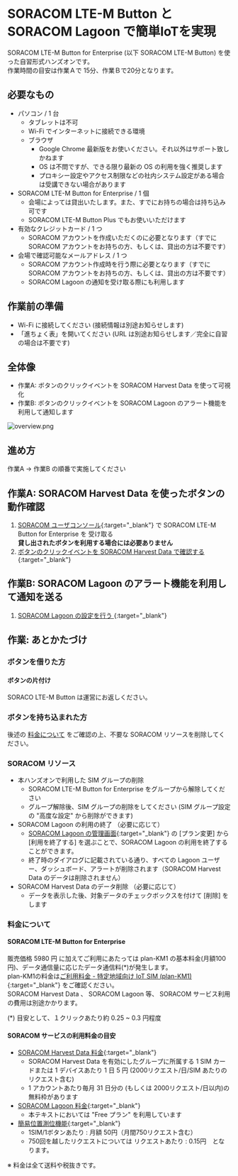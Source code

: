 # SORACOM LTE-M Button と SORACOM Lagoon で簡単IoTを実現

<!--
Google Drive Images: https://drive.google.com/open?id=14yESi7Uem0lpooGA9_QXZ1CmxNT5xl9C
-->

SORACOM LTE-M Button for Enterprise (以下 SORACOM LTE-M Button) を使った自習形式ハンズオンです。  
作業時間の目安は作業Ａで 15分、作業Ｂで20分となります。

<h2 id="prepare">必要なもの</h2>

* パソコン / 1 台
    * タブレットは不可
    * Wi-Fi でインターネットに接続できる環境
    * ブラウザ
        * Google Chrome 最新版をお使いください。それ以外はサポート致しかねます
        * OS は不問ですが、できる限り最新の OS の利用を強く推奨します
        * プロキシー設定やアクセス制限などの社内システム設定がある場合は受講できない場合があります
* SORACOM LTE-M Button for Enterprise / 1 個
    * 会場によっては貸出いたします。また、すでにお持ちの場合は持ち込み可です
    * SORACOM LTE-M Button Plus でもお使いいただけます
* 有効なクレジットカード / 1 つ
    * SORACOM アカウントを作成いただくのに必要となります（すでに SORACOM アカウントをお持ちの方、もしくは、貸出の方は不要です）
* 会場で確認可能なメールアドレス / 1 つ
    * SORACOM アカウント作成時を行う際に必要となります（すでに SORACOM アカウントをお持ちの方、もしくは、貸出の方は不要です）
    * SORACOM Lagoon の通知を受け取る際にも利用します

<h2 id="standby">作業前の準備</h2>

* Wi-Fi に接続してください (接続情報は別途お知らせします)
* 「進ちょく表」を開いてください (URL は別途お知らせします／完全に自習の場合は不要です)

<h2 id="overview">全体像</h2>

- 作業A: ボタンのクリックイベントを SORACOM Harvest Data を使って可視化
- 作業B: ボタンのクリックイベントを SORACOM Lagoon のアラート機能を利用して通知します

![overview.png](https://docs.google.com/drawings/d/e/2PACX-1vS-3EnPq0oOCPQgcPK4CDXHGYX76iE_TGR8fqo3zxbMSdiqobdpuDyZgbAsXUfBEdoCkO654KqtKSNF/pub?w=744&h=213)

<h2 id="workflow">進め方</h2>

作業A → 作業B の順番で実施してください

<h2 id="work-a">作業A: SORACOM Harvest Data を使ったボタンの動作確認</h2>

1. [SORACOM ユーザコンソール](https://console.soracom.io){:target="_blank"} で SORACOM LTE-M Button for Enterprise を 受け取る  
   **貸し出されたボタンを利用する場合には必要ありません**
2. [ボタンのクリックイベントを SORACOM Harvest Data で確認する](../common/harvest){:target="_blank"}

<h2 id="work-b">作業B: SORACOM Lagoon のアラート機能を利用して通知を送る</h2>

1. [ SORACOM Lagoon の設定を行う ](work-b/soracom){:target="_blank"}

<h2 id="closing">作業: あとかたづけ</h2>

<h3 id="cleanup-button-rent">ボタンを借りた方</h3>

#### ボタンの片付け

SORACO LTE-M Button は運営にお返しください。

<h3 id="cleanup-button-self">ボタンを持ち込まれた方</h3>

後述の [料金について](#fee) をご確認の上、不要な SORACOM リソースを削除してください。

<h3 id="cleanup-soracom">SORACOM リソース</h3>

* 本ハンズオンで利用した SIM グループの削除
    * SORACOM LTE-M Button for Enterprise をグループから解除してください
    * グループ解除後、SIM グループの削除をしてください (SIM グループ設定の "高度な設定" から削除ができます)
* SORACOM Lagoon の利用の終了 （必要に応じて）
    * [SORACOM Lagoon の管理画面](https://console.soracom.io/#/lagoon){:target="_blank"} の [プラン変更] から [利用を終了する] を選ぶことで、SORACOM Lagoon の利用を終了することができます。
    * 終了時のダイアログに記載されている通り、すべての Lagoon ユーザー、ダッシュボード、アラートが削除されます（SORACOM Harvest Data のデータは削除されません）
* SORACOM Harvest Data のデータ削除 （必要に応じて）
    * データを表示した後、対象データのチェックボックスを付けて [削除] をします

<h3 id="fee">料金について</h3>

#### SORACOM LTE-M Button for Enterprise

販売価格 5980 円 に加えてご利用にあたっては plan-KM1 の基本料金(月額100円)、データ通信量に応じたデータ通信料(*)が発生します。  
plan-KM1の料金は[ご利用料金 - 特定地域向け IoT SIM (plan-KM1)](https://soracom.jp/services/air/cellular/price_specific_area_sim/#plan-km1){:target="_blank"} をご確認ください。  
SORACOM Harvest Data 、 SORACOM Lagoon 等、 SORACOM サービス利用の費用は別途かかります。

(*) 目安として、１クリックあたり約 0.25 ~ 0.3 円程度

#### SORACOM サービスの利用料金の目安

* [SORACOM Harvest Data 料金](https://soracom.jp/services/harvest/price/){:target="_blank"}
    * SORACOM Harvest Data を有効にしたグループに所属する 1 SIM カードまたは 1 デバイスあたり 1 日 5 円 (2000リクエスト/日/SIM あたりのリクエスト含む)
    * 1 アカウントあたり毎月 31 日分の (もしくは 2000リクエスト/日以内)の無料枠があります
* [SORACOM Lagoon 料金](https://soracom.jp/services/lagoon/price/){:target="_blank"}
    * 本テキストにおいては "Free プラン" を利用しています
* [簡易位置測位機能](https://dev.soracom.io/jp/docs/location_service/){:target="_blank"}
    * 1SIM/1ボタンあたり : 月額 50円（月間750リクエスト含む）
    * 750回を越したリクエストについては リクエストあたり : 0.15円　となります。

※ 料金は全て送料や税抜きです。
